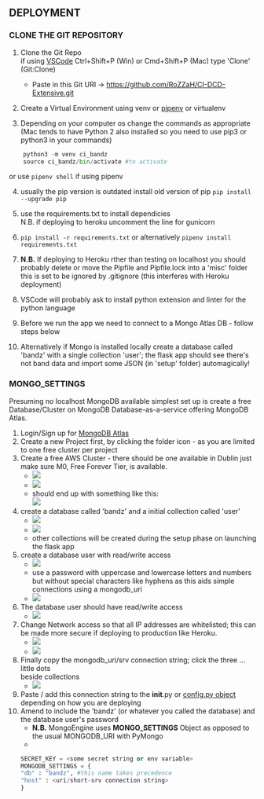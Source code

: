 ## DEPLOYMENT


### CLONE THE GIT REPOSITORY

1. Clone the Git Repo<br>
    if using [VSCode](https://code.visualstudio.com/) Ctrl+Shift+P (Win) or Cmd+Shift+P (Mac) type 'Clone' (Git:Clone)<br>
    * Paste in this Git URI -> https://github.com/RoZZaH/CI-DCD-Extensive.git

2. Create a Virtual Environment using venv or [pipenv](https://realpython.com/pipenv-guide/) or virtualenv

3.	Depending on your computer os change the commands as appropriate (Mac tends to have Python 2 also installed so you need to use pip3 or python3 in your commands)<br>
```python
    python3 -m venv ci_bandz
    source ci_bandz/bin/activate #to activate
``` 
or use `pipenv shell` if using pipenv

4.  usually the pip version is outdated install old version of pip
    `pip install --upgrade pip`

5.   use the requirements.txt to install dependicies <br>
N.B. if deploying to heroku uncomment the line for gunicorn

6.  `pip install -r requirements.txt` or alternatively `pipenv install requirements.txt`

7. **N.B.** If deploying to Heroku rther than testing on localhost you should probably delete or move the Pipfile and Pipfile.lock into a 'misc' folder this is set to be ignored by .gitignore (this interferes with Heroku deployment)

8. VSCode will probably ask to install python extension and linter for the python language

9. Before we run the app we need to connect to a Mongo Atlas DB - follow steps below

10. Alternatively if Mongo is installed locally create a database called 'bandz' with a single collection 'user'; the flask app should see there's not band data and import some JSON (in 'setup' folder) automagically!



### MONGO_SETTINGS

Presuming no localhost MongoDB available simplest set up is create a free Database/Cluster on MongoDB Database-as-a-service offering MongoDB Atlas.

1. Login/Sign up for [MongoDB Atlas](https://account.mongodb.com/account/login)
2. Create a new Project first, by clicking the folder icon - as you are limited to one free cluster per project
3. Create a free AWS Cluster - there should be one available in Dublin just make sure M0, Free Forever Tier, is available.
    * ![](/docs/create-cluser.png)
    * ![](/docs/cluster-name.png)
    * should end up with something like this:<br> ![](/docs/cluster-created.png)
4. create a database called 'bandz' and a initial collection called 'user'
    * ![](/docs/create-db.png)
    * ![](/docs/user-collection.png)
    * other collections will be created during the setup phase on launching the flask app
5. create a database user with read/write access
    * ![](/docs/create-db-user.png)
    * use a password with uppercase and lowercase letters and numbers but without special characters like hyphens as this aids simple connections using a mongodb_uri
    * ![](/docs/create-db-user2.png)
6. The database user should have read/write access 
    *    ![](/docs/database-access.png)
7. Change Network access so that all IP addresses are whitelisted; this can be made more secure if deploying to production like Heroku.
    * ![](/docs/network-access.png)
    * ![](/docs/ip-access.png)
8. Finally copy the mongodb_uri/srv connection string; click the three ... little dots<br>
   beside collections
    * ![](/docs/mongo-uri.png)
9. Paste / add this connection string to the __init__.py or [config.py object](https://flask.palletsprojects.com/en/1.1.x/config/) depending on how you are deploying
10. Amend to include the 'bandz' (or whatever you called the database) and the database user's password
    * **N.B.** MongoEngine uses **MONGO_SETTINGS** Object as opposed to the usual MONGODB_URI with PyMongo
    * 
    ```python
    SECRET_KEY = <some secret string or env variable>
    MONGODB_SETTINGS = {
    "db" : "bandz", #this name takes precedence
    "host" : <uri/short-srv connection string>
    }
    ```



